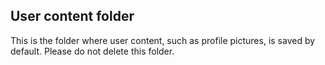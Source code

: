 ## User content folder
This is the folder where user content, such as profile pictures, is saved by default.
Please do not delete this folder.